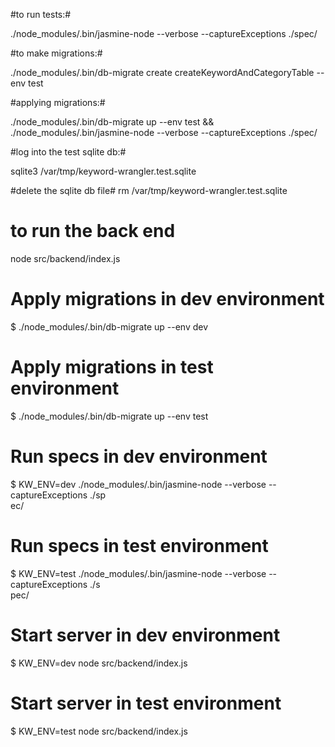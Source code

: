 #to run tests:#

./node_modules/.bin/jasmine-node --verbose --captureExceptions ./spec/

#to make migrations:#

./node_modules/.bin/db-migrate create createKeywordAndCategoryTable --env test

#applying migrations:#

./node_modules/.bin/db-migrate up --env test && \
./node_modules/.bin/jasmine-node --verbose --captureExceptions ./spec/

#log into the test sqlite db:#

sqlite3 /var/tmp/keyword-wrangler.test.sqlite

#delete the sqlite db file#
rm /var/tmp/keyword-wrangler.test.sqlite

# to run the back end #
node src/backend/index.js

# Apply migrations in dev environment
$ ./node_modules/.bin/db-migrate up --env dev
# Apply migrations in test environment
$ ./node_modules/.bin/db-migrate up --env test
# Run specs in dev environment
$ KW_ENV=dev ./node_modules/.bin/jasmine-node --verbose --captureExceptions ./sp\
ec/
# Run specs in test environment
$ KW_ENV=test ./node_modules/.bin/jasmine-node --verbose --captureExceptions ./s\
pec/
# Start server in dev environment
$ KW_ENV=dev node src/backend/index.js
# Start server in test environment
$ KW_ENV=test node src/backend/index.js
